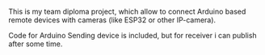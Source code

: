 This is my team diploma project, which allow to connect Arduino based remote devices with cameras (like ESP32 or other IP-camera).

Code for Arduino Sending device is included, but for receiver i can publish after some time.
